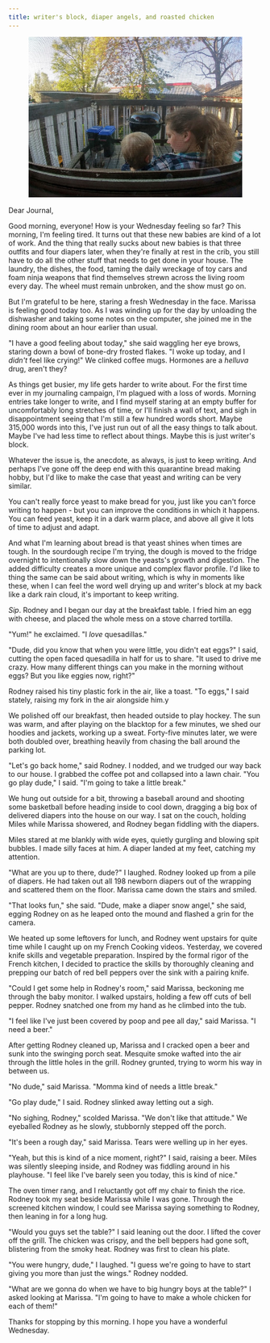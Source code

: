 ```yaml
---
title: writer's block, diaper angels, and roasted chicken
---
```


<figure>
  <a href="/images/banners/2020-05-13.jpg">
    <img alt="banner" src="/images/banners/2020-05-13.jpg"/>
  </a>
</figure>

Dear Journal,

Good morning, everyone!  How is your Wednesday feeling so far?  This
morning, I'm feeling tired.  It turns out that these new babies are
kind of a lot of work.  And the thing that really sucks about new
babies is that three outfits and four diapers later, when they're
finally at rest in the crib, you still have to do all the other stuff
that needs to get done in your house.  The laundry, the dishes, the
food, taming the daily wreckage of toy cars and foam ninja weapons
that find themselves strewn across the living room every day.  The
wheel must remain unbroken, and the show must go on.

But I'm grateful to be here, staring a fresh Wednesday in the face.
Marissa is feeling good today too.  As I was winding up for the day by
unloading the dishwasher and taking some notes on the computer, she
joined me in the dining room about an hour earlier than usual.

"I have a good feeling about today," she said waggling her eye brows,
staring down a bowl of bone-dry frosted flakes.  "I woke up today, and
I _didn't_ feel like crying!"  We clinked coffee mugs.  Hormones are a
_helluva_ drug, aren't they?

As things get busier, my life gets harder to write about.  For the
first time ever in my journaling campaign, I'm plagued with a loss of
words.  Morning entries take longer to write, and I find myself
staring at an empty buffer for uncomfortably long stretches of time,
or I'll finish a wall of text, and sigh in disappointment seeing that
I'm still a few hundred words short.  Maybe 315,000 words into this,
I've just run out of all the easy things to talk about.  Maybe I've
had less time to reflect about things.  Maybe this is just writer's
block.

Whatever the issue is, the anecdote, as always, is just to keep
writing.  And perhaps I've gone off the deep end with this quarantine
bread making hobby, but I'd like to make the case that yeast and
writing can be very similar.

You can't really force yeast to make bread for you, just like you
can't force writing to happen - but you can improve the conditions in
which it happens.  You can feed yeast, keep it in a dark warm place,
and above all give it lots of time to adjust and adapt.

And what I'm learning about bread is that yeast shines when times are
tough.  In the sourdough recipe I'm trying, the dough is moved to the
fridge overnight to intentionally slow down the yeasts's growth and
digestion.  The added difficulty creates a more unique and complex
flavor profile.  I'd like to thing the same can be said about writing,
which is why in moments like these, when I can feel the word well
drying up and writer's block at my back like a dark rain cloud, it's
important to keep writing.

_Sip_.  Rodney and I began our day at the breakfast table.  I fried
him an egg with cheese, and placed the whole mess on a stove charred
tortilla.

"Yum!" he exclaimed.  "I _love_ quesadillas."

"Dude, did you know that when you were little, you didn't eat eggs?" I
said, cutting the open faced quesadilla in half for us to share.  "It
used to drive me crazy.  How many different things can you make in the
morning without eggs?  But you like eggies now, right?"

Rodney raised his tiny plastic fork in the air, like a toast.  "To
eggs," I said stately, raising my fork in the air alongside him.y

We polished off our breakfast, then headed outside to play hockey.
The sun was warm, and after playing on the blacktop for a few minutes,
we shed our hoodies and jackets, working up a sweat.  Forty-five
minutes later, we were both doubled over, breathing heavily from
chasing the ball around the parking lot.

"Let's go back home," said Rodney.  I nodded, and we trudged our way
back to our house.  I grabbed the coffee pot and collapsed into a lawn
chair.  "You go play dude," I said.  "I'm going to take a little
break."

We hung out outside for a bit, throwing a baseball around and shooting
some basketball before heading inside to cool down, dragging a big box
of delivered diapers into the house on our way.  I sat on the couch,
holding Miles while Marissa showered, and Rodney began fiddling with
the diapers.

Miles stared at me blankly with wide eyes, quietly gurgling and
blowing spit bubbles.  I made silly faces at him.  A diaper landed at
my feet, catching my attention.

"What are you up to there, dude?" I laughed.  Rodney looked up from a
pile of diapers.  He had taken out all 198 newborn diapers out of the
wrapping and scattered them on the floor.  Marissa came down the
stairs and smiled.

"That looks fun," she said.  "Dude, make a diaper snow angel," she
said, egging Rodney on as he leaped onto the mound and flashed a grin
for the camera.

We heated up some leftovers for lunch, and Rodney went upstairs for
quite time while I caught up on my French Cooking videos.  Yesterday,
we covered knife skills and vegetable preparation.  Inspired by the
formal rigor of the French kitchen, I decided to practice the skills
by thoroughly cleaning and prepping our batch of red bell peppers over
the sink with a pairing knife.

"Could I get some help in Rodney's room," said Marissa, beckoning me
through the baby monitor.  I walked upstairs, holding a few off cuts
of bell pepper.  Rodney snatched one from my hand as he climbed into
the tub.

"I feel like I've just been covered by poop and pee all day," said
Marissa.  "I need a beer."

After getting Rodney cleaned up, Marissa and I cracked open a beer and
sunk into the swinging porch seat.  Mesquite smoke wafted into the air
through the little holes in the grill.  Rodney grunted, trying to worm
his way in between us.

"No dude," said Marissa.  "Momma kind of needs a little break."

"Go play dude," I said.  Rodney slinked away letting out a sigh.

"No sighing, Rodney," scolded Marissa.  "We don't like that attitude."
We eyeballed Rodney as he slowly, stubbornly stepped off the porch.

"It's been a rough day," said Marissa.  Tears were welling up in her
eyes.

"Yeah, but this is kind of a nice moment, right?" I said, raising a
beer.  Miles was silently sleeping inside, and Rodney was fiddling
around in his playhouse.  "I feel like I've barely seen you today,
this is kind of nice."

The oven timer rang, and I reluctantly got off my chair to finish the
rice.  Rodney took my seat beside Marissa while I was gone.  Through
the screened kitchen window, I could see Marissa saying something to
Rodney, then leaning in for a long hug.

"Would you guys set the table?" I said leaning out the door.  I lifted
the cover off the grill.  The chicken was crispy, and the bell beppers
had gone soft, blistering from the smoky heat.  Rodney was first to
clean his plate.

"You were hungry, dude," I laughed.  "I guess we're going to have to
start giving you more than just the wings."  Rodney nodded.

"What are we gonna do when we have to big hungry boys at the table?" I
asked looking at Marissa.  "I'm going to have to make a whole chicken
for each of them!"

Thanks for stopping by this morning.  I hope you have a wonderful
Wednesday.
